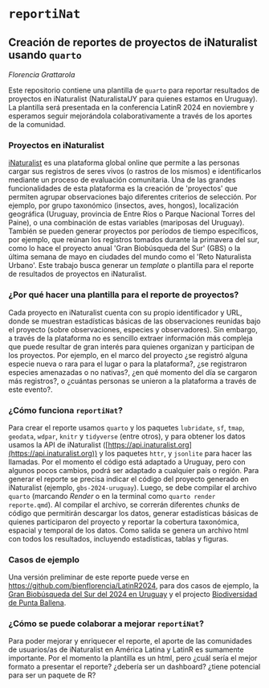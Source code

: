 # `reportiNat`

## Creación de reportes de proyectos de iNaturalist usando `quarto`

*Florencia Grattarola <a dir="ltr" href="http://orcid.org/0000-0001-8282-5732" target="_blank"><img class="is-rounded" src="https://upload.wikimedia.org/wikipedia/commons/0/06/ORCID_iD.svg" width="15"></a>*

Este repositorio contiene una plantilla de `quarto` para reportar resultados de proyectos en iNaturalist (NaturalistaUY para quienes estamos en Uruguay). La plantilla será presentada en la conferencia LatinR 2024 en noviembre y esperamos seguir mejorándola colaborativamente a través de los aportes de la comunidad.


### Proyectos en iNaturalist

[iNaturalist](https://www.inaturalist.org) es una plataforma global online que permite a las personas cargar sus registros de seres vivos (o rastros de los mismos) e identificarlos mediante un proceso de evaluación comunitaria. Una de las grandes funcionalidades de esta plataforma es la creación de 'proyectos' que permiten agrupar observaciones bajo diferentes criterios de selección. Por ejemplo, por grupo taxonómico (insectos, aves, hongos), localización geográfica (Uruguay, provincia de Entre Ríos o Parque Nacional Torres del Paine), o una combinación de estas variables (mariposas del Uruguay). También se pueden generar proyectos por períodos de tiempo específicos, por ejemplo, que reúnan los registros tomados durante la primavera del sur, como lo hace el proyecto anual 'Gran Biobúsqueda del Sur' (GBS) o la última semana de mayo en ciudades del mundo como el 'Reto Naturalista Urbano'. Este trabajo busca generar un *template* o plantilla para el reporte de resultados de proyectos en iNaturalist.   

### ¿Por qué hacer una plantilla para el reporte de proyectos?

Cada proyecto en iNaturalist cuenta con su propio identificador y URL, donde se muestran estadísticas básicas de las observaciones reunidas bajo el proyecto (sobre observaciones, especies y observadores). Sin embargo, a través de la plataforma no es sencillo extraer información más compleja que puede resultar de gran interés para quienes organizan y participan de los proyectos. Por ejemplo, en el marco del proyecto ¿se registró alguna especie nueva o rara para el lugar o para la plataforma?, ¿se registraron especies amenazadas o no nativas?, ¿en qué momento del día se cargaron más registros?, o ¿cuántas personas se unieron a la plataforma a través de este evento?. 

### ¿Cómo funciona `reportiNat`?

Para crear el reporte usamos `quarto` y los paquetes `lubridate`, `sf`, `tmap`, `geodata`, `wdpar`, `knitr` y `tidyverse` (entre otros), y para obtener los datos usamos la API de iNaturalist ([https://api.inaturalist.org](https://api.inaturalist.org)) y los paquetes `httr`, y `jsonlite` para hacer las llamadas. Por el momento el código está adaptado a Uruguay, pero con algunos pocos cambios, podrá ser adaptado a cualquier país o región. Para generar el reporte se precisa indicar el código del proyecto generado en iNaturalist (ejemplo, `gbs-2024-uruguay`). Luego, se debe compilar el archivo `quarto` (marcando *Render* o en la terminal como `quarto render reporte.qmd`). Al compilar el archivo, se correrán diferentes *chunks* de código que permitirán descargar los datos, generar estadísticas básicas de quienes participaron del proyecto y reportar la cobertura taxonómica, espacial y temporal de los datos. Como salida se genera un archivo html con todos los resultados, incluyendo estadísticas, tablas y figuras.

### Casos de ejemplo

Una versión preliminar de este reporte puede verse en <https://github.com/bienflorencia/LatinR2024>, para dos casos de ejemplo, la [Gran Biobúsqueda del Sur del 2024 en Uruguay]((/LatinR2024/code/example_example_GBS2024)) y el projecto [Biodiversidad de Punta Ballena](/LatinR2024/code/example_punta_ballena).   

### ¿Cómo se puede colaborar a mejorar `reportiNat`?

Para poder mejorar y enriquecer el reporte, el aporte de las comunidades de usuarios/as de iNaturalist en América Latina y LatinR es sumamente importante. Por el momento la plantilla es un html, pero ¿cuál sería el mejor formato a presentar el reporte? ¿debería ser un dashboard? ¿tiene potencial para ser un paquete de R?
